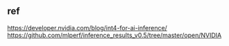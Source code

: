 


## ref  
https://developer.nvidia.com/blog/int4-for-ai-inference/   
https://github.com/mlperf/inference_results_v0.5/tree/master/open/NVIDIA    
